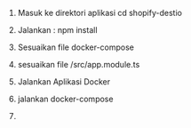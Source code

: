 1. Masuk ke direktori aplikasi
cd shopify-destio

2. Jalankan :
npm install

3. Sesuaikan file docker-compose

4. sesuaikan file /src/app.module.ts

5. Jalankan Aplikasi Docker

6. jalankan docker-compose

7. 